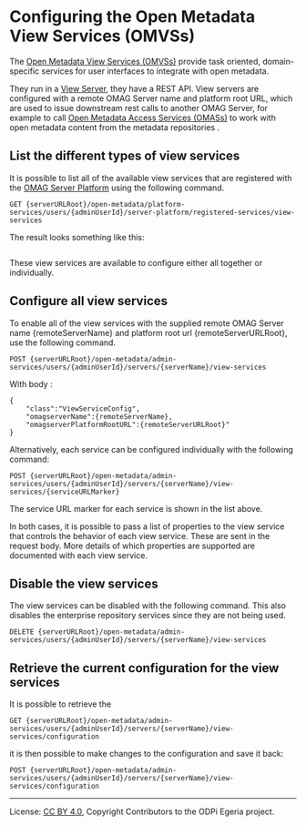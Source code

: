 <!-- SPDX-License-Identifier: CC-BY-4.0 -->
<!-- Copyright Contributors to the ODPi Egeria project. -->

# Configuring the Open Metadata View Services (OMVSs)

The [Open Metadata View Services (OMVSs)](../../../view-services) provide task oriented, domain-specific services
for user interfaces to integrate with open metadata. 

They run in a [View Server](../concepts/view-server.md), they have a REST API. View servers are configured with a remote 
OMAG Server name and platform root URL, which are used to issue downstream rest calls to another OMAG Server, for example to 
call [Open Metadata Access Services (OMASs)](../../../access-services) to work with open metadata content from the metadata repositories .   

## List the different types of view services

It is possible to list all of the available view services that are registered with the [OMAG Server Platform](../concepts/omag-server-platform.md)
using the following command.

```
GET {serverURLRoot}/open-metadata/platform-services/users/{adminUserId}/server-platform/registered-services/view-services
```
The result looks something like this:

```json


```
These view services are available to configure either all together or individually.


## Configure all view services

To enable all of the view services with the supplied remote OMAG Server name {remoteServerName} and platform root url {remoteServerURLRoot}, use the following command.

```
POST {serverURLRoot}/open-metadata/admin-services/users/{adminUserId}/servers/{serverName}/view-services
```
With body : 
```
{ 
    "class":"ViewServiceConfig",
    "omagserverName":{remoteServerName},
    "omagserverPlatformRootURL":{remoteServerURLRoot}"
}
```

Alternatively, each service can be configured individually with the following command:

```
POST {serverURLRoot}/open-metadata/admin-services/users/{adminUserId}/servers/{serverName}/view-services/{serviceURLMarker}
```
The service URL marker for each service is shown in the list above.

In both cases, it is possible to pass a list of properties to the view service
that controls the behavior of each view service.
These are sent in the request body.
More details of which properties are supported
are documented with each view service.

## Disable the view services


The view services can be disabled with the following command.
This also disables the enterprise repository services since they
are not being used.

```
DELETE {serverURLRoot}/open-metadata/admin-services/users/{adminUserId}/servers/{serverName}/view-services
```

## Retrieve the current configuration for the view services

It is possible to retrieve the 

```
GET {serverURLRoot}/open-metadata/admin-services/users/{adminUserId}/servers/{serverName}/view-services/configuration
```

it is then possible to make changes to the configuration and 
save it back:

```
POST {serverURLRoot}/open-metadata/admin-services/users/{adminUserId}/servers/{serverName}/view-services/configuration
```

----
License: [CC BY 4.0](https://creativecommons.org/licenses/by/4.0/),
Copyright Contributors to the ODPi Egeria project.